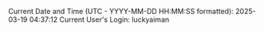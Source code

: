 Current Date and Time (UTC - YYYY-MM-DD HH:MM:SS formatted): 2025-03-19 04:37:12
Current User's Login: luckyaiman
